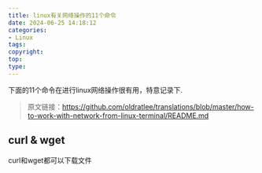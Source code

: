 ```yaml
---
title: linux有关网络操作的11个命令
date: 2024-06-25 14:18:12
categories:
- Linux
tags:
copyright:
top:
type:
---
```

下面的11个命令在进行linux网络操作很有用，特意记录下.
> 原文链接：https://github.com/oldratlee/translations/blob/master/how-to-work-with-network-from-linux-terminal/README.md

## curl & wget
curl和wget都可以下载文件


